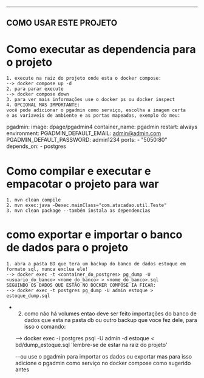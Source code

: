 ------------------------
COMO USAR ESTE PROJETO
------------------------

# Como executar as dependencia para o projeto
    1. execute na raiz do projeto onde esta o docker compose:
    --> docker compose up -d
    2. para parar execute
    --> docker compose down
    3. para ver mais informações use o docker ps ou docker inspect
    4. OPCIONAL MAS IMPORTANTE:
    você pode adicionar o pgadmin como serviço, escolha a imagem certa
    e as variaveis de ambiente e as portas mapeadas, exemplo do meu:

   pgadmin:
    image: dpage/pgadmin4
    container_name: pgadmin
    restart: always
    environment:
      PGADMIN_DEFAULT_EMAIL: admin@admin.com
      PGADMIN_DEFAULT_PASSWORD: admin1234
    ports:
      - "5050:80"
    depends_on:
      - postgres
 

# Como compilar e executar e empacotar o projeto para war
    1. mvn clean compile
    2. mvn exec:java -Dexec.mainClass="com.atacadao.util.Teste"
    3. mvn clean package --também instala as dependencias

# como exportar e importar o banco de dados para o projeto
    1. abra a pasta BD que tera um backup do banco de dados estoque em 
    formato sql, nunca exclua ele!
    --> docker exec -t <container_do_postgres> pg_dump -U <usuario_do_banco> <nome_do_banco> > <nome_do_banco>.sql
    SEGUINDO OS DADOS QUE ESTÃO NO DOCKER COMPOSE IA FICAR:
    --> docker exec -t postgres pg_dump -U admin estoque > estoque_dump.sql
*
    2. como não há volumes entao deve ser feito importações do banco de dados que esta na pasta db
    ou outro backup que voce fez dele, para isso o comando:

    --> docker exec -i postgres psql -U admin -d estoque < bd/dump_estoque.sql 
    'lembre-se de estar na raiz do projeto'

    --ou use o pgadmin para importar os dados ou exportar mas para isso adicione o pgadmin
    como serviço no docker compose como sugerido antes
